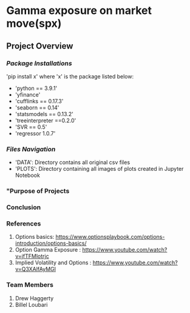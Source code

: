 # Gamma exposure on market move(spx)

## **Project Overview**

### *Package Installations*
'pip install x' where 'x' is the package listed below:
* 'python == 3.9.1'
* 'yfinance'
* 'cufflinks == 0.17.3'
* 'seaborn == 0.14'
* 'statsmodels == 0.13.2'
* 'treeinterpreter ==0.2.0'
* 'SVR == 0.5'
* 'regressor 1.0.7'

###  *Files Navigation*
* 'DATA': Directory contains all original csv files
* 'PLOTS':  Directory containing all images of plots created in Jupyter Notebook

### "Purpose of Projects

### Conclusion 

### References 
1. Options basics: https://www.optionsplaybook.com/options-introduction/options-basics/
2. Option Gamma Exposure : https://www.youtube.com/watch?v=jfTFMlotrjc
3. Implied Volatility and Options : https://www.youtube.com/watch?v=Q3XAlfAyMGI

### Team Members
1. Drew Haggerty
2. Billel Loubari
